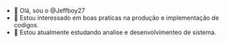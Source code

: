 - 👋 Olá, sou o @Jeffboy27
- 👀 Estou interessado em boas praticas na produção e implementação de codigos. 
- 🌱 Estou atualmente estudando analise e desenvolvimenteo de sistema. 


<!---
Jeffboy27/Jeffboy27 is a ✨ special ✨ repository because its `README.md` (this file) appears on your GitHub profile.
You can click the Preview link to take a look at your changes.
--->
